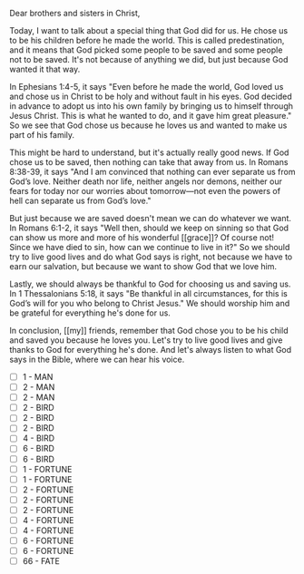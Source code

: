 Dear brothers and sisters in Christ,

Today, I want to talk about a special thing that God did for us. He chose us to be his children before he made the world. This is called predestination, and it means that God picked some people to be saved and some people not to be saved. It's not because of anything we did, but just because God wanted it that way.

In Ephesians 1:4-5, it says "Even before he made the world, God loved us and chose us in Christ to be holy and without fault in his eyes. God decided in advance to adopt us into his own family by bringing us to himself through Jesus Christ. This is what he wanted to do, and it gave him great pleasure." So we see that God chose us because he loves us and wanted to make us part of his family.

This might be hard to understand, but it's actually really good news. If God chose us to be saved, then nothing can take that away from us. In Romans 8:38-39, it says "And I am convinced that nothing can ever separate us from God’s love. Neither death nor life, neither angels nor demons, neither our fears for today nor our worries about tomorrow—not even the powers of hell can separate us from God’s love."

But just because we are saved doesn't mean we can do whatever we want. In Romans 6:1-2, it says "Well then, should we keep on sinning so that God can show us more and more of his wonderful [[grace]]? Of course not! Since we have died to sin, how can we continue to live in it?" So we should try to live good lives and do what God says is right, not because we have to earn our salvation, but because we want to show God that we love him.

Lastly, we should always be thankful to God for choosing us and saving us. In 1 Thessalonians 5:18, it says "Be thankful in all circumstances, for this is God’s will for you who belong to Christ Jesus." We should worship him and be grateful for everything he's done for us.

In conclusion, [[my]] friends, remember that God chose you to be his child and saved you because he loves you. Let's try to live good lives and give thanks to God for everything he's done. And let's always listen to what God says in the Bible, where we can hear his voice.

- [ ] 1 - MAN
- [ ] 2 - MAN
- [ ] 2 - MAN
- [ ] 2 - BIRD
- [ ] 2 - BIRD
- [ ] 2 - BIRD
- [ ] 4 - BIRD
- [ ] 6 - BIRD
- [ ] 6 - BIRD
- [ ] 1 - FORTUNE
- [ ] 1 - FORTUNE
- [ ] 2 - FORTUNE
- [ ] 2 - FORTUNE
- [ ] 2 - FORTUNE
- [ ] 4 - FORTUNE
- [ ] 4 - FORTUNE
- [ ] 6 - FORTUNE
- [ ] 6 - FORTUNE
- [ ] 66 - FATE